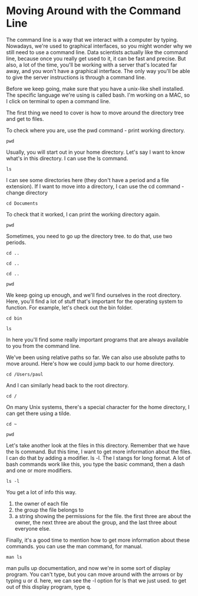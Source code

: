 # Moving Around with the Command Line

The command line is a way that we interact with a computer by typing.  Nowadays, we're used to graphical interfaces, so you might wonder why we still need to use a command line.  Data scientists actually like the command line, because once you really get used to it, it can be fast and precise.  But also, a lot of the time, you'll be working with a server that's located far away, and you won't have a graphical interface.  The only way you'll be able to give the server instructions is through a command line.

Before we keep going, make sure that you have a unix-like shell installed.  The specific language we're using is called bash.  I'm working on a MAC, so I click on terminal to open a command line. 

The first thing we need to cover is how to move around the directory tree and get to files.

To check where you are, use the pwd command - print working directory.

`pwd`

Usually, you will start out in your home directory.  Let's say I want to know what's in this directory.  I can use the ls command.

`ls`

I can see some directories here (they don't have a period and a file extension).  If I want to move into a directory, I can use the cd command - change directory

`cd Documents`

To check that it worked, I can print the working directory again.

`pwd`

Sometimes, you need to go up the directory tree.  to do that, use two periods.

`cd ..`

`cd ..`

`cd ..`

`pwd`

We keep going up enough, and we'll find ourselves in the root directory.  Here, you'll find a lot of stuff that's important for the operating system to function.  For example, let's check out the bin folder.

`cd bin`

`ls`

In here you'll find some really important programs that are always available to you from the command line. 

We've been using relative paths so far.  We can also use absolute paths to move around.  Here's how we could jump back to our home directory.

`cd /Users/paul`

And I can similarly head back to the root directory.

`cd /`

On many Unix systems, there's a special character for the home directory, I can get there using a tilde.

`cd ~`

`pwd`

Let's take another look at the files in this directory.  Remember that we have the ls command.  But this time, I want to get more information about the files.  I can do that by adding a modifier.  ls -l.  The l stangs for long format.  A lot of bash commands work like this, you type the basic command, then a dash and one or more modifiers.

`ls -l`

You get a lot of info this way.
1. the owner of each file
2. the group the file belongs to
3. a string showing the permissions for the file.  the first three are about the owner, the next three are about the group, and the last three about everyone else.

Finally, it's a good time to mention how to get more information about these commands.  you can use the man command, for manual.

`man ls`

man pulls up documentation, and now we're in some sort of display program.  You can't type, but you can move around with the arrows or by typing u or d.  here, we can see the -l option for ls that we just used.  to get out of this display program, type q.
